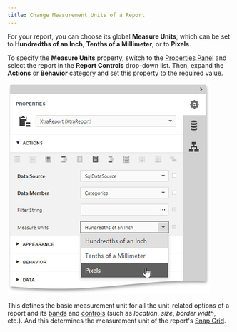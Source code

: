 ```yaml
---
title: Change Measurement Units of a Report
---
```

For your report, you can choose its global **Measure Units**, which can be set to **Hundredths of an Inch**, **Tenths of a Millimeter**, or to **Pixels**.

To specify the **Measure Units** property, switch to the [Properties Panel](../../../../../interface-elements-for-web/articles/report-designer/interface-elements/properties-panel.md) and select the report in the **Report Controls** drop-down list. Then, expand the **Actions** or **Behavior** category and set this property to the required value.

![eud-Change-Measurement-Units-0](../../../../images/Img119320.png)

This defines the basic measurement unit for all the unit-related options of a report and its [bands](../../../../../interface-elements-for-web/articles/report-designer/report-elements/report-bands.md) and [controls](../../../../../interface-elements-for-web/articles/report-designer/report-elements/report-controls.md) (such as _location_, _size_, _border width_, etc.). And this determines the measurement unit of the report's [Snap Grid](../../../../../interface-elements-for-web/articles/report-designer/creating-reports/basic-operations/adjust-the-layout-of-report-elements.md).